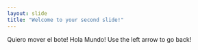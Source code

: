 ```yaml
---
layout: slide
title: "Welcome to your second slide!"
---
```

Quiero mover el bote!
Hola Mundo!
Use the left arrow to go back!
